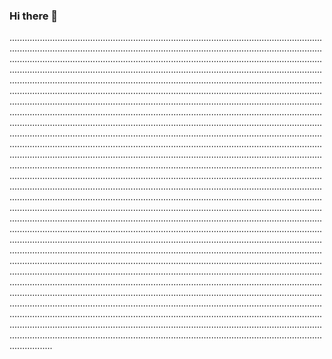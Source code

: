### Hi there 👋

.............................................................................................................................................................................................................................................................................................................................................................................................................................................................................................................................................................................................................................................................................................................................................................................................................................................................................................................................................................................................................................................................................................................................................................................................................................................................................................................................................................................................................................................................................................................................................................................................................................................................................................................................................................................................................................................................................................................................................................................................................................................................................................................................................................................................................................................................................................................................................................................................................................................................................................................................................................................................................................................................................................................................................................................................................................................................................................................................................................................................................................................................................................................................................................................................................................................................................................................................................................................................................................................................................................................................................................................................................................................................................................................................................................